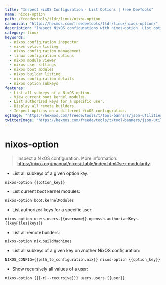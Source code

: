 ```yaml
---
title: "Inspect NixOS Configuration - List Options | Free DevTools"
name: nixos-option
path: /freedevtools/tldr/linux/nixos-option
canonical: "https://hexmos.com/freedevtools/tldr/linux/nixos-option/"
description: "Inspect NixOS configurations with nixos-option. List option keys, view boot modules, and manage user settings effortlessly. Free online tool, no registration required."
category: linux
keywords:
  - nixos configuration inspector
  - nixos option listing
  - nixos configuration management
  - linux configuration options
  - nixos module viewer
  - nixos user settings
  - nixos boot modules
  - nixos builder listing
  - nixos configuration details
  - nixos option subkeys
features:
  - List all subkeys of a NixOS option.
  - View current boot kernel modules.
  - List authorized keys for a specific user.
  - Display all remote builders.
  - Inspect options on a different NixOS configuration.
ogImage: "https://hexmos.com/freedevtools/t/tool-banners/json-utilities-banner.png"
twitterImage: "https://hexmos.com/freedevtools/t/tool-banners/json-utilities-banner.png"
---
```


# nixos-option

> Inspect a NixOS configuration.
> More information: <https://nixos.org/manual/nixos/stable/index.html#sec-modularity>.

- List all subkeys of a given option key:

`nixos-option {{option_key}}`

- List current boot kernel modules:

`nixos-option boot.kernelModules`

- List authorized keys for a specific user:

`nixos-option users.users.{{username}}.openssh.authorizedKeys.{{keyFiles|keys}}`

- List all remote builders:

`nixos-option nix.buildMachines`

- List all subkeys of a given key on another NixOS configuration:

`NIXOS_CONFIG={{path_to_configuration.nix}} nixos-option {{option_key}}`

- Show recursively all values of a user:

`nixos-option {{[-r|--recursive]}} users.users.{{user}}`
